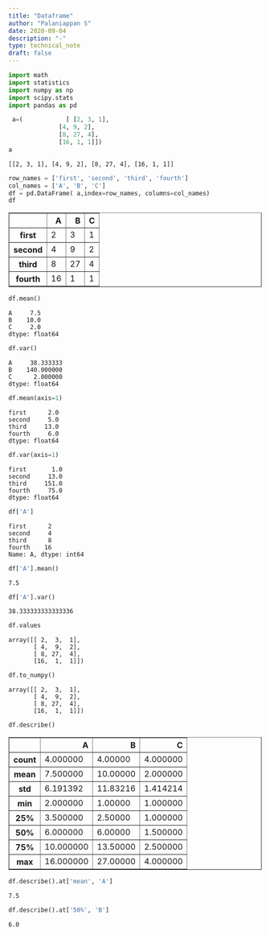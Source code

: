 ```yaml
---
title: "Dataframe"
author: "Palaniappan S"
date: 2020-09-04
description: "-"
type: technical_note
draft: false
---
```


```python
import math
import statistics
import numpy as np
import scipy.stats
import pandas as pd
```


```python
 a=(            [ [2, 3, 1],
              [4, 9, 2],
              [8, 27, 4],
              [16, 1, 1]])
a
```




    [[2, 3, 1], [4, 9, 2], [8, 27, 4], [16, 1, 1]]




```python
row_names = ['first', 'second', 'third', 'fourth']
col_names = ['A', 'B', 'C']
df = pd.DataFrame( a,index=row_names, columns=col_names)
df
```




<div>
<style scoped>
    .dataframe tbody tr th:only-of-type {
        vertical-align: middle;
    }

    .dataframe tbody tr th {
        vertical-align: top;
    }

    .dataframe thead th {
        text-align: right;
    }
</style>
<table border="1" class="dataframe">
  <thead>
    <tr style="text-align: right;">
      <th></th>
      <th>A</th>
      <th>B</th>
      <th>C</th>
    </tr>
  </thead>
  <tbody>
    <tr>
      <th>first</th>
      <td>2</td>
      <td>3</td>
      <td>1</td>
    </tr>
    <tr>
      <th>second</th>
      <td>4</td>
      <td>9</td>
      <td>2</td>
    </tr>
    <tr>
      <th>third</th>
      <td>8</td>
      <td>27</td>
      <td>4</td>
    </tr>
    <tr>
      <th>fourth</th>
      <td>16</td>
      <td>1</td>
      <td>1</td>
    </tr>
  </tbody>
</table>
</div>




```python
df.mean()
```




    A     7.5
    B    10.0
    C     2.0
    dtype: float64




```python
df.var()
```




    A     38.333333
    B    140.000000
    C      2.000000
    dtype: float64




```python
df.mean(axis=1)
```




    first      2.0
    second     5.0
    third     13.0
    fourth     6.0
    dtype: float64




```python
df.var(axis=1)
```




    first       1.0
    second     13.0
    third     151.0
    fourth     75.0
    dtype: float64




```python
df['A']
```




    first      2
    second     4
    third      8
    fourth    16
    Name: A, dtype: int64




```python
df['A'].mean()
```




    7.5




```python
df['A'].var()
```




    38.333333333333336




```python
df.values
```




    array([[ 2,  3,  1],
           [ 4,  9,  2],
           [ 8, 27,  4],
           [16,  1,  1]])




```python
df.to_numpy()
```




    array([[ 2,  3,  1],
           [ 4,  9,  2],
           [ 8, 27,  4],
           [16,  1,  1]])




```python
df.describe()
```




<div>
<style scoped>
    .dataframe tbody tr th:only-of-type {
        vertical-align: middle;
    }

    .dataframe tbody tr th {
        vertical-align: top;
    }

    .dataframe thead th {
        text-align: right;
    }
</style>
<table border="1" class="dataframe">
  <thead>
    <tr style="text-align: right;">
      <th></th>
      <th>A</th>
      <th>B</th>
      <th>C</th>
    </tr>
  </thead>
  <tbody>
    <tr>
      <th>count</th>
      <td>4.000000</td>
      <td>4.00000</td>
      <td>4.000000</td>
    </tr>
    <tr>
      <th>mean</th>
      <td>7.500000</td>
      <td>10.00000</td>
      <td>2.000000</td>
    </tr>
    <tr>
      <th>std</th>
      <td>6.191392</td>
      <td>11.83216</td>
      <td>1.414214</td>
    </tr>
    <tr>
      <th>min</th>
      <td>2.000000</td>
      <td>1.00000</td>
      <td>1.000000</td>
    </tr>
    <tr>
      <th>25%</th>
      <td>3.500000</td>
      <td>2.50000</td>
      <td>1.000000</td>
    </tr>
    <tr>
      <th>50%</th>
      <td>6.000000</td>
      <td>6.00000</td>
      <td>1.500000</td>
    </tr>
    <tr>
      <th>75%</th>
      <td>10.000000</td>
      <td>13.50000</td>
      <td>2.500000</td>
    </tr>
    <tr>
      <th>max</th>
      <td>16.000000</td>
      <td>27.00000</td>
      <td>4.000000</td>
    </tr>
  </tbody>
</table>
</div>




```python
df.describe().at['mean', 'A']

```




    7.5




```python
df.describe().at['50%', 'B']
```




    6.0


